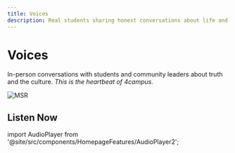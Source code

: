 ```yaml
---
title: Voices
description: Real students sharing honest conversations about life and faith
---
```


# Voices

In-person conversations with students and community leaders about truth and the culture. *This is the heartbeat of 4campus.*

![MSR](/img/jason2.png)

## Listen Now

import AudioPlayer from '@site/src/components/HomepageFeatures/AudioPlayer2';

<div style={{ display: "flex", alignItems: "center", justifyContent: "flex-start" }}>
  <div style={{ textAlign: "left" }}>
    <AudioPlayer />
  </div>
</div>
